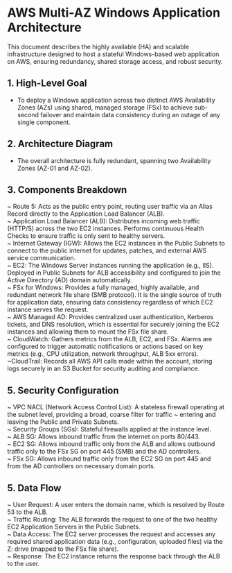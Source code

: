 # AWS Multi-AZ Windows Application Architecture

This document describes the highly available (HA) and scalable infrastructure designed to host a stateful Windows-based web application on AWS, ensuring redundancy, shared storage access, and robust security.  

## 1. High-Level Goal  
- To deploy a Windows application across two distinct AWS Availability Zones (AZs) using shared, managed storage (FSx) to achieve sub-second failover and maintain data consistency during an outage of any single component.   

## 2. Architecture Diagram   
- The overall architecture is fully redundant, spanning two Availability Zones (AZ-01 and AZ-02).   

## 3. Components Breakdown   
   ~ Route 5: Acts as the public entry point, routing user traffic via an Alias Record directly to the Application Load Balancer (ALB).   
   ~ Application Load Balancer (ALB): Distributes incoming web traffic (HTTP/S) across the two EC2 instances. Performs continuous Health Checks to ensure traffic is only sent to healthy servers.   
   ~ Internet Gateway (IGW): Allows the EC2 instances in the Public Subnets to connect to the public internet for updates, patches, and external AWS service communication.   
   ~ EC2: The Windows Server instances running the application (e.g., IIS). Deployed in Public Subnets for ALB accessibility and configured to join the Active Directory (AD) domain automatically.   
   ~ FSx for Windows: Provides a fully managed, highly available, and redundant network file share (SMB protocol). It is the single source of truth for application data, ensuring data consistency regardless of which EC2 instance serves the request.   
   ~ AWS Managed AD: Provides centralized user authentication, Kerberos tickets, and DNS resolution, which is essential for securely joining the EC2 instances and allowing them to mount the FSx file share.    
   ~ CloudWatch: Gathers metrics from the ALB, EC2, and FSx. Alarms are configured to trigger automatic notifications or actions based on key metrics (e.g., CPU utilization, network throughput, ALB 5xx errors).    
   ~CloudTrail: Records all AWS API calls made within the account, storing logs securely in an S3 Bucket for security auditing and compliance.    

## 5. Security Configuration
   ~ VPC NACL (Network Access Control List): A stateless firewall operating at the subnet level, providing a broad, coarse filter for traffic ~ entering and leaving the Public and Private Subnets.    
   ~ Security Groups (SGs): Stateful firewalls applied at the instance level.    
   ~ ALB SG: Allows inbound traffic from the internet on ports 80/443.     
   ~ EC2 SG: Allows inbound traffic only from the ALB and allows outbound traffic only to the FSx SG on port 445 (SMB) and the AD controllers.    
   ~ FSx SG: Allows inbound traffic only from the EC2 SG on port 445 and from the AD controllers on necessary domain ports.    

## 5. Data Flow   
~ User Request: A user enters the domain name, which is resolved by Route 53 to the ALB.    
~ Traffic Routing: The ALB forwards the request to one of the two healthy EC2 Application Servers in the Public Subnets.     
~ Data Access: The EC2 server processes the request and accesses any required shared application data (e.g., configuration, uploaded files) via the Z: drive (mapped to the FSx file share).    
~ Response: The EC2 instance returns the response back through the ALB to the user.     
